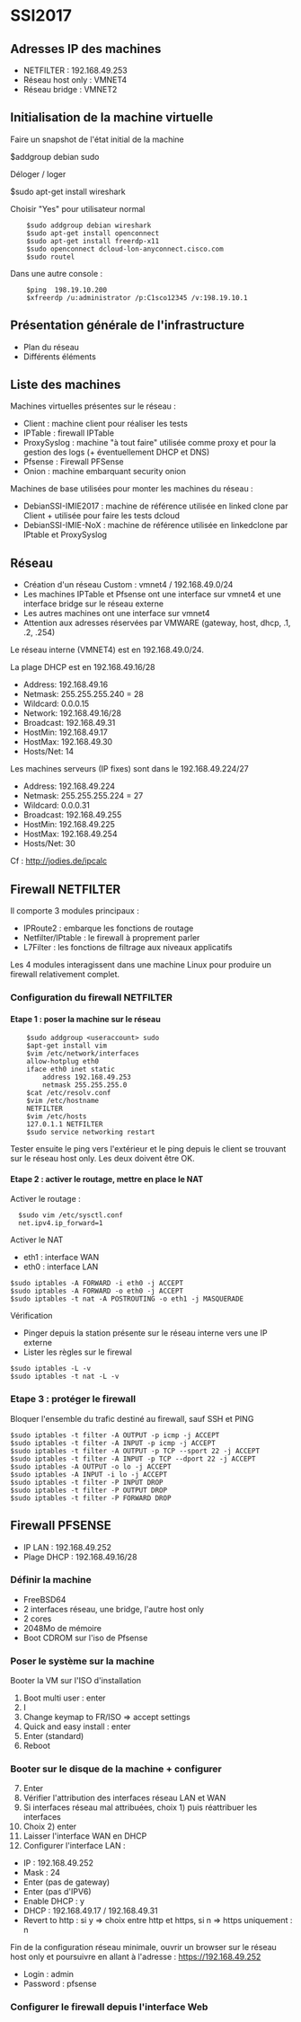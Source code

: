 # SSI2017
## Adresses IP des machines
* NETFILTER : 192.168.49.253
* Réseau host only : VMNET4
* Réseau bridge : VMNET2

## Initialisation de la machine virtuelle
Faire un snapshot de l'état initial de la machine

  $addgroup debian sudo

Déloger / loger

  $sudo apt-get install wireshark

Choisir "Yes" pour utilisateur normal

```
    $sudo addgroup debian wireshark
    $sudo apt-get install openconnect
    $sudo apt-get install freerdp-x11
    $sudo openconnect dcloud-lon-anyconnect.cisco.com
    $sudo routel

```

Dans une autre console :

```
    $ping  198.19.10.200
    $xfreerdp /u:administrator /p:C1sco12345 /v:198.19.10.1

```

## Présentation générale de l'infrastructure
- Plan du réseau
- Différents éléments

## Liste des machines

Machines virtuelles présentes sur le réseau :
- Client : machine client pour réaliser les tests
- IPTable : firewall IPTable
- ProxySyslog : machine "à tout faire" utilisée comme proxy et pour la gestion des logs (+ éventuellement DHCP et DNS)
- Pfsense : Firewall PFSense
- Onion : machine embarquant security onion


Machines de base utilisées pour monter les machines du réseau :
- DebianSSI-IMIE2017 : machine de référence utilisée en linked clone par Client + utilisée pour faire les tests dcloud
- DebianSSI-IMIE-NoX : machine de référence utilisée en linkedclone par IPtable et ProxySyslog

## Réseau
- Création d'un réseau Custom : vmnet4 / 192.168.49.0/24
- Les machines IPTable et Pfsense ont une interface sur vmnet4 et une interface bridge sur le réseau externe
- Les autres machines ont une interface sur vmnet4
- Attention aux adresses réservées par VMWARE (gateway, host, dhcp, .1, .2, .254)

Le réseau interne (VMNET4) est en 192.168.49.0/24.

La plage DHCP est en 192.168.49.16/28
- Address:   192.168.49.16
- Netmask:   255.255.255.240 = 28
- Wildcard:  0.0.0.15
- Network:   192.168.49.16/28
- Broadcast: 192.168.49.31
- HostMin:   192.168.49.17
- HostMax:   192.168.49.30
- Hosts/Net: 14
             


Les machines serveurs (IP fixes) sont dans le 192.168.49.224/27
- Address:   192.168.49.224
- Netmask:   255.255.255.224 = 27
- Wildcard:  0.0.0.31   
- Broadcast: 192.168.49.255
- HostMin:   192.168.49.225
- HostMax:   192.168.49.254
- Hosts/Net: 30

Cf : http://jodies.de/ipcalc 

## Firewall NETFILTER
Il comporte 3 modules principaux :
- IPRoute2 : embarque les fonctions de routage
- Netfilter/IPtable : le firewall à proprement parler
- L7Filter : les fonctions de filtrage aux niveaux applicatifs

Les 4 modules interagissent dans une machine Linux pour produire un firewall relativement complet.

### Configuration du firewall NETFILTER
#### Etape 1 : poser la machine sur le réseau
```
    $sudo addgroup <useraccount> sudo
    $apt-get install vim
    $vim /etc/network/interfaces
    allow-hotplug eth0
    iface eth0 inet static
        address 192.168.49.253
        netmask 255.255.255.0
    $cat /etc/resolv.conf
    $vim /etc/hostname
    NETFILTER
    $vim /etc/hosts
    127.0.1.1 NETFILTER
    $sudo service networking restart
 ```
Tester ensuite le ping vers l'extérieur et le ping depuis le client se trouvant sur le réseau host only.
Les deux doivent être OK.

#### Etape 2 : activer le routage, mettre en place le NAT
Activer le routage :
```
  $sudo vim /etc/sysctl.conf
  net.ipv4.ip_forward=1
```
Activer le NAT
* eth1 : interface WAN
* eth0 : interface LAN
```
$sudo iptables -A FORWARD -i eth0 -j ACCEPT
$sudo iptables -A FORWARD -o eth0 -j ACCEPT
$sudo iptables -t nat -A POSTROUTING -o eth1 -j MASQUERADE
```
Vérification
* Pinger depuis la station présente sur le réseau interne vers une IP externe
* Lister les règles sur le firewal
```
$sudo iptables -L -v
$sudo iptables -t nat -L -v

```

### Etape 3 : protéger le firewall
Bloquer l'ensemble du trafic destiné au firewall, sauf SSH et PING
```
$sudo iptables -t filter -A OUTPUT -p icmp -j ACCEPT           
$sudo iptables -t filter -A INPUT -p icmp -j ACCEPT                       
$sudo iptables -t filter -A OUTPUT -p TCP --sport 22 -j ACCEPT            
$sudo iptables -t filter -A INPUT -p TCP --dport 22 -j ACCEPT
$sudo iptables -A OUTPUT -o lo -j ACCEPT
$sudo iptables -A INPUT -i lo -j ACCEPT
$sudo iptables -t filter -P INPUT DROP
$sudo iptables -t filter -P OUTPUT DROP
$sudo iptables -t filter -P FORWARD DROP
```

## Firewall PFSENSE
- IP LAN : 192.168.49.252
- Plage DHCP : 192.168.49.16/28

### Définir la machine
- FreeBSD64
- 2 interfaces réseau, une bridge, l'autre host only
- 2 cores
- 2048Mo de mémoire
- Boot CDROM sur l'iso de Pfsense

### Poser le système sur la machine
Booter la VM sur l'ISO d'installation

1. Boot multi user : enter
2. I
3. Change keymap to FR/ISO => accept settings
4. Quick and easy install : enter
5. Enter (standard)
6. Reboot

### Booter sur le disque de la machine + configurer
7. Enter
8. Vérifier l'attribution des interfaces réseau LAN et WAN
9. Si interfaces réseau mal attribuées, choix 1) puis réattribuer les interfaces
10. Choix 2) enter
11. Laisser l'interface WAN en DHCP
12. Configurer l'interface LAN :
  * IP : 192.168.49.252
  * Mask : 24
  * Enter (pas de gateway)
  * Enter (pas d'IPV6)
  * Enable DHCP : y
  * DHCP : 192.168.49.17 / 192.168.49.31
  * Revert to http : si y => choix entre http et https, si n => https uniquement : n

Fin de la configuration réseau minimale, ouvrir un browser sur le réseau host only et poursuivre en allant à l'adresse : https://192.168.49.252
* Login : admin
* Password : pfsense

### Configurer le firewall depuis l'interface Web


